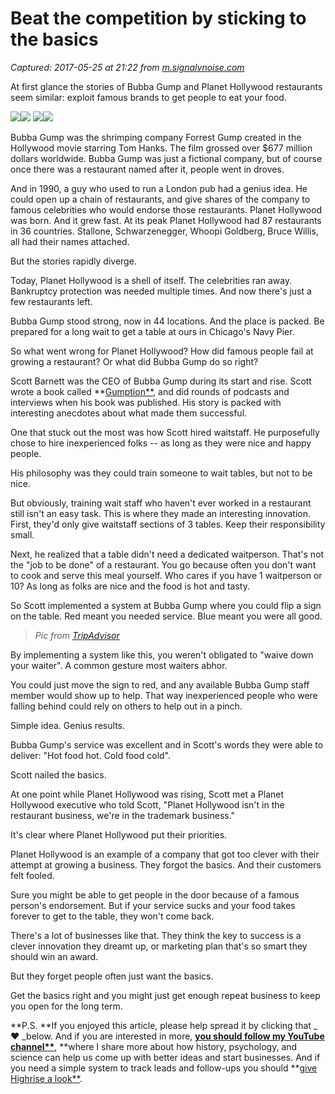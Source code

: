 # Beat the competition by sticking to the basics

_Captured: 2017-05-25 at 21:22 from [m.signalvnoise.com](https://m.signalvnoise.com/beat-the-competition-by-sticking-to-the-basics-f006a1201457)_

At first glance the stories of Bubba Gump and Planet Hollywood restaurants seem similar: exploit famous brands to get people to eat your food.

![](https://cdn-images-1.medium.com/freeze/max/30/1*mRUXaEXj6BA6YqXQTg5VJA.png?q=20)![](https://cdn-images-1.medium.com/max/600/1*mRUXaEXj6BA6YqXQTg5VJA.png) ![](https://cdn-images-1.medium.com/freeze/max/30/1*CIZJaN4Hi5zJ6txYIzXnJw.png?q=20)![](https://cdn-images-1.medium.com/max/600/1*CIZJaN4Hi5zJ6txYIzXnJw.png)

Bubba Gump was the shrimping company Forrest Gump created in the Hollywood movie starring Tom Hanks. The film grossed over $677 million dollars worldwide. Bubba Gump was just a fictional company, but of course once there was a restaurant named after it, people went in droves.

And in 1990, a guy who used to run a London pub had a genius idea. He could open up a chain of restaurants, and give shares of the company to famous celebrities who would endorse those restaurants. Planet Hollywood was born. And it grew fast. At its peak Planet Hollywood had 87 restaurants in 36 countries. Stallone, Schwarzenegger, Whoopi Goldberg, Bruce Willis, all had their names attached.

But the stories rapidly diverge.

Today, Planet Hollywood is a shell of itself. The celebrities ran away. Bankruptcy protection was needed multiple times. And now there's just a few restaurants left.

Bubba Gump stood strong, now in 44 locations. And the place is packed. Be prepared for a long wait to get a table at ours in Chicago's Navy Pier.

So what went wrong for Planet Hollywood? How did famous people fail at growing a restaurant? Or what did Bubba Gump do so right?

Scott Barnett was the CEO of Bubba Gump during its start and rise. Scott wrote a book called **[Gumption**](https://www.amazon.com/Gumption-Taking-Bubba-Movie-Restaurant-ebook/dp/B00Y3IUJT2/ref=sr_1_1?ie=UTF8&qid=1491661835&sr=8-1&keywords=Gumption+bubba+gump), and did rounds of podcasts and interviews when his book was published. His story is packed with interesting anecdotes about what made them successful.

One that stuck out the most was how Scott hired waitstaff. He purposefully chose to hire inexperienced folks -- as long as they were nice and happy people.

His philosophy was they could train someone to wait tables, but not to be nice.

But obviously, training wait staff who haven't ever worked in a restaurant still isn't an easy task. This is where they made an interesting innovation. First, they'd only give waitstaff sections of 3 tables. Keep their responsibility small.

Next, he realized that a table didn't need a dedicated waitperson. That's not the "job to be done" of a restaurant. You go because often you don't want to cook and serve this meal yourself. Who cares if you have 1 waitperson or 10? As long as folks are nice and the food is hot and tasty.

So Scott implemented a system at Bubba Gump where you could flip a sign on the table. Red meant you needed service. Blue meant you were all good.

> _Pic from [TripAdvisor](https://www.tripadvisor.co.nz/LocationPhotoDirectLink-g34438-d518084-i79581376-Bubba_Gump_Shrimp_Co-Miami_Florida.html)_

By implementing a system like this, you weren't obligated to "waive down your waiter". A common gesture most waiters abhor.

You could just move the sign to red, and any available Bubba Gump staff member would show up to help. That way inexperienced people who were falling behind could rely on others to help out in a pinch.

Simple idea. Genius results.

Bubba Gump's service was excellent and in Scott's words they were able to deliver: "Hot food hot. Cold food cold".

Scott nailed the basics.

At one point while Planet Hollywood was rising, Scott met a Planet Hollywood executive who told Scott, "Planet Hollywood isn't in the restaurant business, we're in the trademark business."

It's clear where Planet Hollywood put their priorities.

Planet Hollywood is an example of a company that got too clever with their attempt at growing a business. They forgot the basics. And their customers felt fooled.

Sure you might be able to get people in the door because of a famous person's endorsement. But if your service sucks and your food takes forever to get to the table, they won't come back.

There's a lot of businesses like that. They think the key to success is a clever innovation they dreamt up, or marketing plan that's so smart they should win an award.

But they forget people often just want the basics.

Get the basics right and you might just get enough repeat business to keep you open for the long term.

**P.S. **If you enjoyed this article, please help spread it by clicking that _❤ _below. And if you are interested in more, **[you should follow my YouTube channel**](https://www.youtube.com/channel/UCkoJLANojCUUCsitmf8a3ug)**, **where I share more about how history, psychology, and science can help us come up with better ideas and start businesses. And if you need a simple system to track leads and follow-ups you should **[give Highrise a look**](https://highrisehq.com/).
